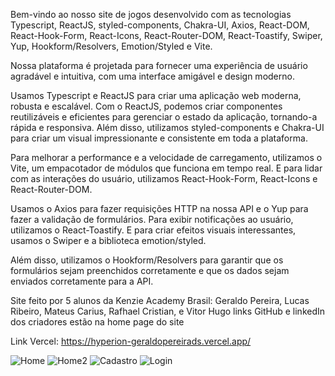 Bem-vindo ao nosso site de jogos desenvolvido com as tecnologias Typescript, ReactJS, styled-components, Chakra-UI, Axios, React-DOM, React-Hook-Form, React-Icons, React-Router-DOM, React-Toastify, Swiper, Yup, Hookform/Resolvers, Emotion/Styled e Vite.

Nossa plataforma é projetada para fornecer uma experiência de usuário agradável e intuitiva, com uma interface amigável e design moderno.

Usamos Typescript e ReactJS para criar uma aplicação web moderna, robusta e escalável. Com o ReactJS, podemos criar componentes reutilizáveis e eficientes para gerenciar o estado da aplicação, tornando-a rápida e responsiva. Além disso, utilizamos styled-components e Chakra-UI para criar um visual impressionante e consistente em toda a plataforma.

Para melhorar a performance e a velocidade de carregamento, utilizamos o Vite, um empacotador de módulos que funciona em tempo real. E para lidar com as interações do usuário, utilizamos React-Hook-Form, React-Icons e React-Router-DOM.

Usamos o Axios para fazer requisições HTTP na nossa API e o Yup para fazer a validação de formulários. Para exibir notificações ao usuário, utilizamos o React-Toastify. E para criar efeitos visuais interessantes, usamos o Swiper e a biblioteca emotion/styled.

Além disso, utilizamos o Hookform/Resolvers para garantir que os formulários sejam preenchidos corretamente e que os dados sejam enviados corretamente para a API.

Site feito por 5 alunos da Kenzie Academy Brasil: Geraldo Pereira, Lucas Ribeiro, Mateus Carius, Rafhael Cristian, e Vitor Hugo
links GitHub e linkedIn dos criadores estão na home page do site

Link Vercel: https://hyperion-geraldopereirads.vercel.app/


![Home](https://user-images.githubusercontent.com/110185110/224864113-5a4a0eee-cc02-4004-90e0-93f4afaf7cc6.PNG)
![Home2](https://user-images.githubusercontent.com/110185110/224864142-56198f94-3588-446c-88f1-a7c8fa79f6bd.PNG)
![Cadastro](https://user-images.githubusercontent.com/110185110/224864161-d07d5fb6-bf0f-4570-90f4-87941f11058f.PNG)
![Login](https://user-images.githubusercontent.com/110185110/224864176-87cf7ba7-51ec-43bd-9305-be48808536da.PNG)

